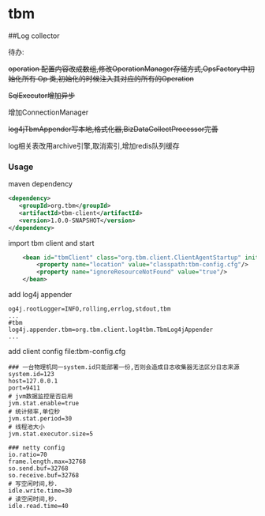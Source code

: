 # tbm
##Log collector

待办: 
   
   ~~operation 配置内容改成数组,修改OperationManager存储方式,OpsFactory中初始化所有 Op 类,初始化的时候注入其对应的所有的Operation~~

   ~~SqlExecutor增加异步~~

   增加ConnectionManager

   ~~log4jTbmAppender写本地,格式化器,BizDataCollectProcessor完善~~
   
   log相关表改用archive引擎,取消索引,增加redis队列缓存

### Usage

maven dependency
```xml
<dependency>
   <groupId>org.tbm</groupId>
   <artifactId>tbm-client</artifactId>
   <version>1.0.0-SNAPSHOT</version>
</dependency>
```

import tbm client and start
```xml
    <bean id="tbmClient" class="org.tbm.client.ClientAgentStartup" init-method="start">
        <property name="location" value="classpath:tbm-config.cfg"/>
        <property name="ignoreResourceNotFound" value="true"/>
    </bean>
```



add log4j appender
```properties
og4j.rootLogger=INFO,rolling,errlog,stdout,tbm
...
#tbm
log4j.appender.tbm=org.tbm.client.log4tbm.TbmLog4jAppender
...
```

add client config file:tbm-config.cfg
```properties
### 一台物理机同一system.id只能部署一份,否则会造成日志收集器无法区分日志来源
system.id=123
host=127.0.0.1
port=9411
# jvm数据监控是否启用
jvm.stat.enable=true
# 统计频率,单位秒
jvm.stat.period=30
# 线程池大小
jvm.stat.executor.size=5

### netty config
io.ratio=70
frame.length.max=32768
so.send.buf=32768
so.receive.buf=32768
# 写空闲时间,秒.
idle.write.time=30
# 读空闲时间,秒.
idle.read.time=40
```


